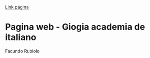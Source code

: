 [Link página](https://ftrubiolo.github.io/gioia/)

# Pagina web - Giogia academia de italiano

Facundo Rubiolo